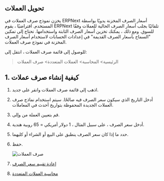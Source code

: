 ## تحويل العملات

يخزن نموذج صرف العملات في ERPNext أسعار الصرف المخزنة يدويًا بواسطة المستخدم. افتراضيًا ، يقوم ERPNext تلقائيًا بجلب أسعار الصرف الحالية للعملات وفقًا للسوق. ومع ذلك ، يمكنك تخزين أسعار الصرف الثابتة واستخدامها. تحتاج إلى تمكين "السماح بأسعار الصرف القديمة" في إعدادات الحسابات لاستخدام أسعار الصرف المخزنة في نموذج صرف العملات.

للوصول إلى قائمة صرف العملات ، انتقل إلى:

> الرئيسية> المحاسبة> العملات المتعددة> صرف العملات

## 1. كيفية إنشاء صرف عملات

1. اذهب إلى قائمة صرف العملات وانقر على جديد.
2. أدخل التاريخ الذي سيكون سعر الصرف فيه صالحًا. سيتم استخدام نماذج صرف العملات الجديدة المحفوظة بتواريخ أحدث في المعاملات.
3. قم بتعيين العملة من وإلى.
4. أدخل سعر الصرف ، على سبيل المثال ، 1 دولار أمريكي = 65 روبية هندية.
5. حدد ما إذا كان سعر الصرف ينطبق على البيع أو الشراء أو كليهما.
6. حفظ.
    
    ![صرف العملات](https://docs.erpnext.com/files/currency-exchange.png)
    

1. [إعادة تقييم سعر الصرف](https://docs.erpnext.com/docs/v13/user/manual/en/accounts/exchange-rate-revaluation)
2. [محاسبة العملات المتعددة](https://docs.erpnext.com/docs/v13/user/manual/en/accounts/multi-currency-accounting)